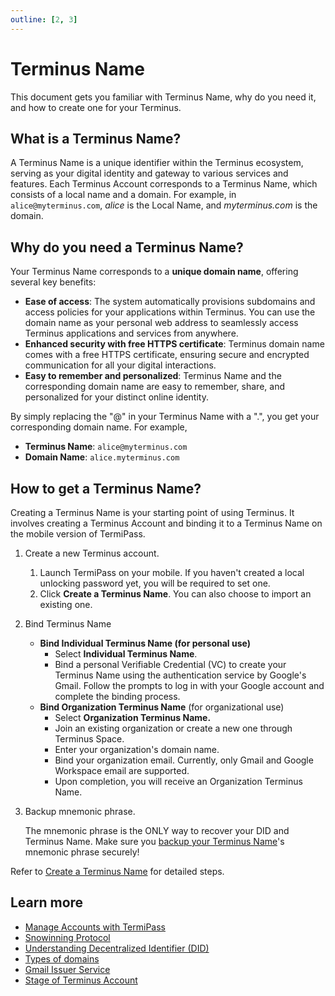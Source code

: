 ```yaml
---
outline: [2, 3]
---
```


# Terminus Name

This document gets you familiar with Terminus Name, why do you need it, and how to create one for your Terminus.

## What is a Terminus Name?

A Terminus Name is a unique identifier within the Terminus ecosystem, serving as your digital identity and gateway to various services and features. Each Terminus Account corresponds to a Terminus Name, which consists of a local name and a domain. For example, in `alice@myterminus.com`, *alice* is the Local Name, and *myterminus.com* is the domain.

## Why do you need a Terminus Name?

Your Terminus Name corresponds to a **unique domain name**, offering several key benefits:

* **Ease of access**: The system automatically provisions subdomains and access policies for your applications within Terminus. You can use the domain name as your personal web address to seamlessly access Terminus applications and services from anywhere. 
* **Enhanced security with free HTTPS certificate**: Terminus domain name comes with a free HTTPS certificate, ensuring secure and encrypted communication for all your digital interactions.
* **Easy to remember and personalized**: Terminus Name and the corresponding domain name are easy to remember, share, and personalized for your distinct online identity.

By simply replacing the "@" in your Terminus Name with a ".", you get your corresponding domain name. For example,

* **Terminus Name**: `alice@myterminus.com`
* **Domain Name**: `alice.myterminus.com`

## How to get a Terminus Name?

Creating a Terminus Name is your starting point of using Terminus. It involves creating a Terminus Account and binding it to a Terminus Name on the mobile version of TermiPass.

1. Create a new Terminus account.
    1. Launch TermiPass on your mobile. If you haven't created a local unlocking password yet, you will be required to set one.
    2. Click **Create a Terminus Name**. You can also choose to import an existing one.
2. Bind Terminus Name
    - **Bind Individual Terminus Name (for personal use)**
        * Select **Individual Terminus Name**.
        * Bind a personal Verifiable Credential (VC) to create your Terminus Name using the authentication service by Google's Gmail. Follow the prompts to log in with your Google account and complete the binding process.
    - **Bind Organization Terminus Name** (for organizational use)
        * Select **Organization Terminus Name.**
        * Join an existing organization or create a new one through Terminus Space.
        * Enter your organization's domain name.
        * Bind your organization email. Currently, only Gmail and Google Workspace email are supported.
        * Upon completion, you will receive an Organization Terminus Name.
3. Backup mnemonic phrase.

    The mnemonic phrase is the ONLY way to recover your DID and Terminus Name. Make sure you [backup your Terminus Name](../../how-to/termipass/account/#backup-mnemonic-phrase)'s mnemonic phrase securely!


Refer to [Create a Terminus Name](../../how-to/termipass/account/#create-a-terminus-name) for detailed steps.


## Learn more

* [Manage Accounts with TermiPass](../../how-to/termipass/account/#create-terminus-name)
* [Snowinning Protocol](../../developer/contribute/snowinning/overview.md)
* [Understanding Decentralized Identifier (DID)](../../developer/contribute/snowinning/concepts.md)
* [Types of domains](../../developer/contribute/snowinning/terminus-name.md#domain)
* [Gmail Issuer Service](../../developer/contribute/snowinning/terminus-name.md#gmail-issuer-service)
* [Stage of Terminus Account](../../how-to/termipass/account/#stage-of-account)
